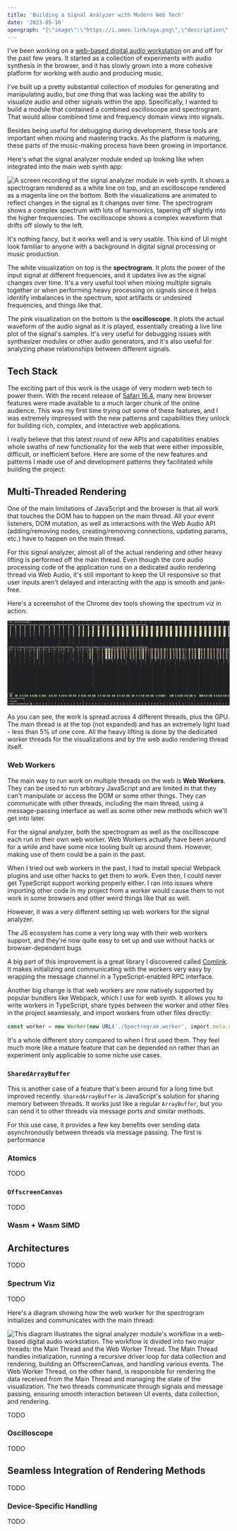 ```yaml
---
title: 'Building a Signal Analyzer with Modern Web Tech'
date: '2023-05-16'
opengraph: "{\"image\":\"https://i.ameo.link/aya.png\",\"description\":\"An overview of the design of a signal analyzer module for a browser-based digital audio workstation built with modern web tech.  The post goes over the specific web tech used (things like SharedArrayBuffer, OffscreenCanvas, WebAssembly, etc.) as well as the code design patterns used to build the interactive visualizations.\",\"meta\":[{\"name\":\"twitter:card\",\"content\":\"summary_large_image\"},{\"name\":\"twitter:image\",\"content\":\"https://i.ameo.link/aya.png\"},{\"name\":\"og:image:width\",\"content\":\"1404\"},{\"name\":\"og:image:height\",\"content\":\"932\"},{\"name\":\"og:image:alt\",\"content\":\"A screenshot of the signal analyzer module in web synth.  It shows a spectrogram rendered as a white line on top, and an oscilloscope rendered as a magenta line on the bottom.  The spectrogram shows a complex spectrum with lots of harmonics, tapering off into the higher frequencies. The oscilloscope shows a distorted supersaw waveform.\"},{\"name\":\"twitter:image:alt\",\"content\":\"A screenshot of the signal analyzer module in web synth.  It shows a spectrogram rendered as a white line on top, and an oscilloscope rendered as a magenta line on the bottom.  The spectrogram shows a complex spectrum with lots of harmonics, tapering off into the higher frequencies. The oscilloscope shows a distorted supersaw waveform.\"}]}"
---
```


I've been working on a [web-based digital audio workstation](https://github.com/ameobea/web-synth) on and off for the past few years.  It started as a collection of experiments with audio synthesis in the browser, and it has slowly grown into a more cohesive platform for working with audio and producing music.

I've built up a pretty substantial collection of modules for generating and manipulating audio, but one thing that was lacking was the ability to visualize audio and other signals within the app.  Specifically, I wanted to build a module that contained a combined oscilloscope and spectrogram.  That would allow combined time and frequency domain views into signals.

Besides being useful for debugging during development, these tools are important when mixing and mastering tracks.  As the platform is maturing, these parts of the music-making process have been growing in importance.

Here's what the signal analyzer module ended up looking like when integrated into the main web synth app:

![A screen recording of the signal analyzer module in web synth.  It shows a spectrogram rendered as a white line on top, and an oscilloscope rendered as a magenta line on the bottom.  Both the visualizations are animated to reflect changes in the signal as it changes over time. The spectrogram shows a complex spectrum with lots of harmonics, tapering off slightly into the higher frequencies. The oscilloscope shows a complex waveform that drifts off slowly to the left.](https://i.ameo.link/b2a.webp)

It's nothing fancy, but it works well and is very usable. This kind of UI might look familiar to anyone with a background in digital signal processing or music production.

The white visualization on top is the **spectrogram**.  It plots the power of the input signal at different frequencies, and it updates live as the signal changes over time.  It's a very useful tool when mixing multiple signals together or when performing heavy processing on signals since it helps identify imbalances in the spectrum, spot artifacts or undesired frequencies, and things like that.

The pink visualization on the bottom is the **oscilloscope**.  It plots the actual waveform of the audio signal as it is played, essentially creating a live line plot of the signal's samples.  It's very useful for debugging issues with synthesizer modules or other audio generators, and it's also useful for analyzing phase relationships between different signals.

## Tech Stack

The exciting part of this work is the usage of very modern web tech to power them.  With the recent release of [Safari 16.4](https://developer.apple.com/documentation/safari-release-notes/safari-16_4-release-notes), many new browser features were made available to a much larger chunk of the online audience.  This was my first time trying out some of these features, and I was extremely impressed with the new patterns and capabilities they unlock for building rich, complex, and interactive web applications.

I really believe that this latest round of new APIs and capabilities enables whole swaths of new functionality for the web that were either impossible, difficult, or inefficient before.  Here are some of the new features and patterns I made use of and development patterns they facilitated while building the project:

## Multi-Threaded Rendering

One of the main limitations of JavaScript and the browser is that all work that touches the DOM has to happen on the main thread.  All your event listeners, DOM mutation, as well as interactions with the Web Audio API (adding/removing nodes, creating/removing connections, updating params, etc.) have to happen on the main thread.

For this signal analyzer, almost all of the actual rendering and other heavy lifting is performed off the main thread.  Even though the core audio processing code of the application runs on a dedicated audio rendering thread via Web Audio, it's still important to keep the UI responsive so that user inputs aren't delayed and interacting with the app is smooth and jank-free.

Here's a screenshot of the Chrome dev tools showing the spectrum viz in action:

![](./images/spectrum-viz/chrome-devtools-perf.png)

As you can see, the work is spread across 4 different threads, plus the GPU.  The main thread is at the top (not expanded) and has an extremely light load - less than 5% of one core.  All the heavy lifting is done by the dedicated worker threads for the visualizations and by the web audio rendering thread itself.

### Web Workers

The main way to run work on multiple threads on the web is **Web Workers**.  They can be used to run arbitrary JavaScript and are limited in that they can't manipulate or access the DOM or some other things.  They can communicate with other threads, including the main thread, using a message-passing interface as well as some other new methods which we'll get into later.

For the signal analyzer, both the spectrogram as well as the oscilloscope each run in their own web worker.  Web Workers actually have been around for a while and have some nice tooling built up around them.  However, making use of them could be a pain in the past.

When I tried out web workers in the past, I had to install special Webpack plugins and use other hacks to get them to work.  Even then, I could never get TypeScript support working properly either.  I ran into issues where importing other code in my project from a worker would cause them to not work in some browsers and other weird things like that as well.

However, it was a very different setting up web workers for the signal analyzer.

<div class="good">
The JS ecosystem has come a very long way with their web workers support, and they're now quite easy to set up and use without hacks or browser-dependent bugs
</div>

A big part of this improvement is a great library I discovered called [Comlink](https://github.com/GoogleChromeLabs/comlink).  It makes initializing and communicating with the workers very easy by wrapping the message channel in a TypeScript-enabled RPC interface.

Another big change is that web workers are now natively supported by popular bundlers like Webpack, which I use for web synth.  It allows you to write workers in TypeScript, share types between the worker and other files in the project seamlessly, and import workers from other files directly:

```ts
const worker = new Worker(new URL('./Spectrogram.worker', import.meta.url))
```

It's a whole different story compared to when I first used them.  They feel much more like a mature feature that can be depended on rather than an experiment only applicable to some niche use cases.

### `SharedArrayBuffer`

This is another case of a feature that's been around for a long time but improved recently.  `SharedArrayBuffer` is JavaScript's solution for sharing memory between threads.  It works just like a regular `ArrayBuffer`, but you can send it to other threads via message ports and similar methods.

For this use case, it provides a few key benefits over sending data asynchronously between threads via message passing.  The first is performance

### Atomics

TODO

### `OffscreenCanvas`

TODO

### Wasm + Wasm SIMD

## Architectures

TODO

### Spectrum Viz

TODO

Here's a diagram showing how the web worker for the spectrogram initializes and communicates with the main thread:

![This diagram illustrates the signal analyzer module's workflow in a web-based digital audio workstation. The workflow is divided into two major threads: the Main Thread and the Web Worker Thread. The Main Thread handles initialization, running a recursive driver loop for data collection and rendering, building an OffscreenCanvas, and handling various events. The Web Worker Thread, on the other hand, is responsible for rendering the data received from the Main Thread and managing the state of the visualization. The two threads communicate through signals and message passing, ensuring smooth interaction between UI events, data collection, and rendering.](https://i.ameo.link/b28.svg)

TODO

### Oscilloscope

TODO

## Seamless Integration of Rendering Methods

TODO

### Device-Specific Handling

TODO
